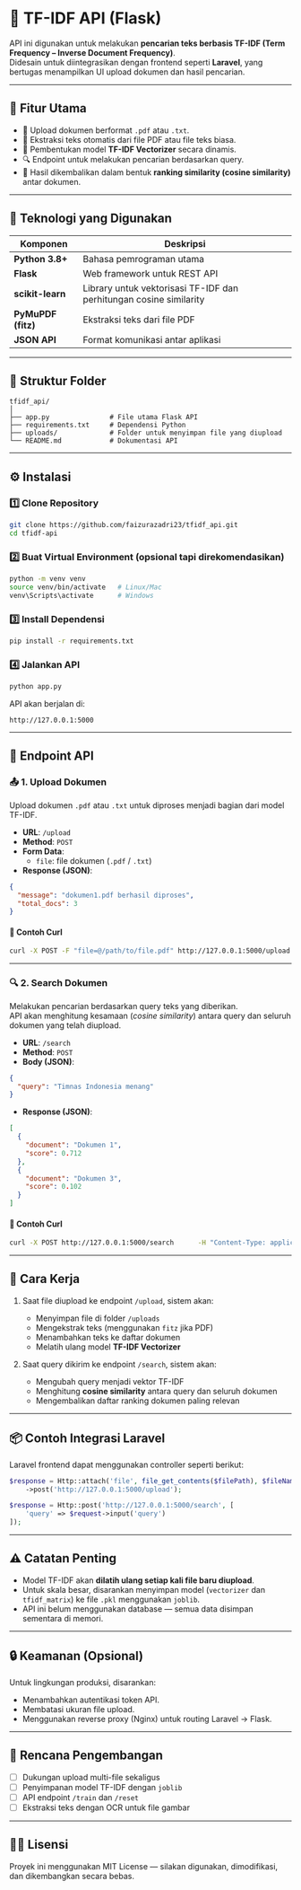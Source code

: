 # 🧠 TF-IDF API (Flask)

API ini digunakan untuk melakukan **pencarian teks berbasis TF-IDF (Term Frequency – Inverse Document Frequency)**.  
Didesain untuk diintegrasikan dengan frontend seperti **Laravel**, yang bertugas menampilkan UI upload dokumen dan hasil pencarian.

---

## 🚀 Fitur Utama

- 📂 Upload dokumen berformat `.pdf` atau `.txt`.
- 🧾 Ekstraksi teks otomatis dari file PDF atau file teks biasa.
- 🔢 Pembentukan model **TF-IDF Vectorizer** secara dinamis.
- 🔍 Endpoint untuk melakukan pencarian berdasarkan query.
- 🧮 Hasil dikembalikan dalam bentuk **ranking similarity (cosine similarity)** antar dokumen.

---

## 🧰 Teknologi yang Digunakan

| Komponen | Deskripsi |
|-----------|------------|
| **Python 3.8+** | Bahasa pemrograman utama |
| **Flask** | Web framework untuk REST API |
| **scikit-learn** | Library untuk vektorisasi TF-IDF dan perhitungan cosine similarity |
| **PyMuPDF (fitz)** | Ekstraksi teks dari file PDF |
| **JSON API** | Format komunikasi antar aplikasi |

---

## 📁 Struktur Folder

```
tfidf_api/
│
├── app.py               # File utama Flask API
├── requirements.txt     # Dependensi Python
├── uploads/             # Folder untuk menyimpan file yang diupload
└── README.md            # Dokumentasi API
```

---

## ⚙️ Instalasi

### 1️⃣ Clone Repository
```bash
git clone https://github.com/faizurazadri23/tfidf_api.git
cd tfidf-api
```

### 2️⃣ Buat Virtual Environment (opsional tapi direkomendasikan)
```bash
python -m venv venv
source venv/bin/activate   # Linux/Mac
venv\Scripts\activate      # Windows
```

### 3️⃣ Install Dependensi
```bash
pip install -r requirements.txt
```

### 4️⃣ Jalankan API
```bash
python app.py
```

API akan berjalan di:
```
http://127.0.0.1:5000
```

---

## 🔗 Endpoint API

### 📤 **1. Upload Dokumen**
Upload dokumen `.pdf` atau `.txt` untuk diproses menjadi bagian dari model TF-IDF.

- **URL**: `/upload`  
- **Method**: `POST`  
- **Form Data**:
  - `file`: file dokumen (`.pdf` / `.txt`)
- **Response (JSON)**:
```json
{
  "message": "dokumen1.pdf berhasil diproses",
  "total_docs": 3
}
```

#### 🧩 Contoh Curl
```bash
curl -X POST -F "file=@/path/to/file.pdf" http://127.0.0.1:5000/upload
```

---

### 🔍 **2. Search Dokumen**
Melakukan pencarian berdasarkan query teks yang diberikan.  
API akan menghitung kesamaan (*cosine similarity*) antara query dan seluruh dokumen yang telah diupload.

- **URL**: `/search`  
- **Method**: `POST`  
- **Body (JSON)**:
```json
{
  "query": "Timnas Indonesia menang"
}
```

- **Response (JSON)**:
```json
[
  {
    "document": "Dokumen 1",
    "score": 0.712
  },
  {
    "document": "Dokumen 3",
    "score": 0.102
  }
]
```

#### 🧩 Contoh Curl
```bash
curl -X POST http://127.0.0.1:5000/search      -H "Content-Type: application/json"      -d '{"query": "Timnas Indonesia"}'
```

---

## 🧮 Cara Kerja

1. Saat file diupload ke endpoint `/upload`, sistem akan:
   - Menyimpan file di folder `/uploads`
   - Mengekstrak teks (menggunakan `fitz` jika PDF)
   - Menambahkan teks ke daftar dokumen
   - Melatih ulang model **TF-IDF Vectorizer**

2. Saat query dikirim ke endpoint `/search`, sistem akan:
   - Mengubah query menjadi vektor TF-IDF
   - Menghitung **cosine similarity** antara query dan seluruh dokumen
   - Mengembalikan daftar ranking dokumen paling relevan

---

## 📦 Contoh Integrasi Laravel

Laravel frontend dapat menggunakan controller seperti berikut:

```php
$response = Http::attach('file', file_get_contents($filePath), $fileName)
    ->post('http://127.0.0.1:5000/upload');

$response = Http::post('http://127.0.0.1:5000/search', [
    'query' => $request->input('query')
]);
```

---

## ⚠️ Catatan Penting

- Model TF-IDF akan **dilatih ulang setiap kali file baru diupload**.
- Untuk skala besar, disarankan menyimpan model (`vectorizer` dan `tfidf_matrix`) ke file `.pkl` menggunakan `joblib`.
- API ini belum menggunakan database — semua data disimpan sementara di memori.

---

## 🔒 Keamanan (Opsional)

Untuk lingkungan produksi, disarankan:
- Menambahkan autentikasi token API.
- Membatasi ukuran file upload.
- Menggunakan reverse proxy (Nginx) untuk routing Laravel → Flask.

---

## 🧠 Rencana Pengembangan

- [ ] Dukungan upload multi-file sekaligus  
- [ ] Penyimpanan model TF-IDF dengan `joblib`  
- [ ] API endpoint `/train` dan `/reset`  
- [ ] Ekstraksi teks dengan OCR untuk file gambar  

---

## 🧑‍💻 Lisensi

Proyek ini menggunakan MIT License — silakan digunakan, dimodifikasi, dan dikembangkan secara bebas.
